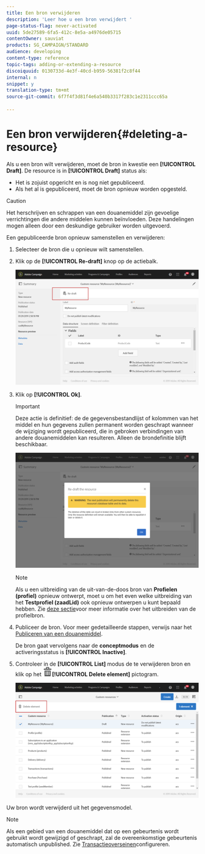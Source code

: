 ```yaml
---
title: Een bron verwijderen
description: 'Leer hoe u een bron verwijdert '
page-status-flag: never-activated
uuid: 5de27589-6fa5-412c-8e5a-a4976de05715
contentOwner: sauviat
products: SG_CAMPAIGN/STANDARD
audience: developing
content-type: reference
topic-tags: adding-or-extending-a-resource
discoiquuid: 0130733d-4e3f-40cd-b959-56381f2c8f44
internal: n
snippet: y
translation-type: tm+mt
source-git-commit: 6f7f4f3d81f4e6a540b3317f283c1e2311ccc65a

---
```



# Een bron verwijderen{#deleting-a-resource}

Als u een bron wilt verwijderen, moet de bron in kwestie een **[!UICONTROL Draft]**. De resource is in **[!UICONTROL Draft]** status als:

* Het is zojuist opgericht en is nog niet gepubliceerd.
* Als het al is gepubliceerd, moet de bron opnieuw worden opgesteld.

>[!CAUTION]
>
>Het herschrijven en schrappen van een douanemiddel zijn gevoelige verrichtingen die andere middelen kunnen beïnvloeden. Deze handelingen mogen alleen door een deskundige gebruiker worden uitgevoerd.

Een gepubliceerde bron opnieuw samenstellen en verwijderen:

1. Selecteer de bron die u opnieuw wilt samenstellen.
1. Klik op de **[!UICONTROL Re-draft]** knop op de actiebalk.

   ![](assets/schema_extension_uc26.png)

1. Klik op **[!UICONTROL Ok]**.

   >[!IMPORTANT]
   >
   >Deze actie is definitief: de de gegevensbestandlijst of kolommen van het middel en hun gegevens zullen permanent worden geschrapt wanneer de wijziging wordt gepubliceerd, die in gebroken verbindingen van andere douanemiddelen kan resulteren. Alleen de brondefinitie blijft beschikbaar.

   ![](assets/schema_extension_uc27.png)

   >[!NOTE]
   >
   >Als u een uitbreiding van de uit-van-de-doos bron van **Profielen (profiel)** opnieuw ontwerpt, moet u om het even welke uitbreiding van het **Testprofiel (zaadLid)** ook opnieuw ontwerpen u kunt bepaald hebben. Zie [deze sectie](../../developing/using/extending-the-profile-resource-with-a-new-field.md)voor meer informatie over het uitbreiden van de profielbron.

1. Publiceer de bron. Voor meer gedetailleerde stappen, verwijs naar het [Publiceren van een douanemiddel](../../developing/using/updating-the-database-structure.md#publishing-a-custom-resource).

   De bron gaat vervolgens naar de **conceptmodus** en de activeringsstatus is **[!UICONTROL Inactive]**.

1. Controleer in de **[!UICONTROL List]** modus de te verwijderen bron en klik op het ![](assets/delete_darkgrey-24px.png)**[!UICONTROL Delete element]** pictogram.

   ![](assets/schema_extension_uc28.png)

Uw bron wordt verwijderd uit het gegevensmodel.

>[!NOTE]
>
>Als een gebied van een douanemiddel dat op een gebeurtenis wordt gebruikt wordt gewijzigd of geschrapt, zal de overeenkomstige gebeurtenis automatisch unpublished. Zie [Transactieoverseinen](../../administration/using/configuring-transactional-messaging.md)configureren.

